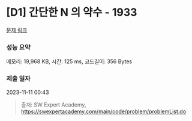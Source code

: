 # [D1] 간단한 N 의 약수 - 1933 

[문제 링크](https://swexpertacademy.com/main/code/problem/problemDetail.do?contestProbId=AV5PhcWaAKIDFAUq) 

### 성능 요약

메모리: 19,968 KB, 시간: 125 ms, 코드길이: 356 Bytes

### 제출 일자

2023-11-11 00:43



> 출처: SW Expert Academy, https://swexpertacademy.com/main/code/problem/problemList.do